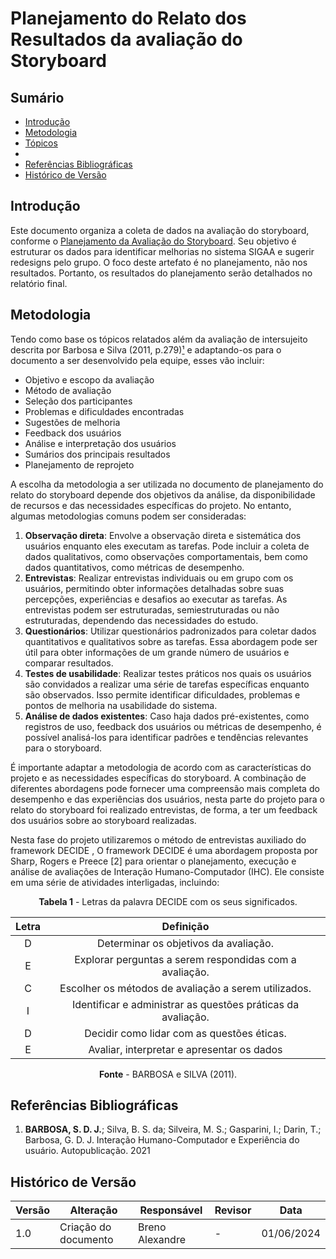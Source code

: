 # Planejamento do Relato dos Resultados da avaliação do Storyboard

## Sumário
- [Introdução](#Introdução)
- [Metodologia](#Metodologia)
- [Tópicos](#Tópicos)
- 
- [Referências Bibliográficas](#Referências-Bibliográficas)
- [Histórico de Versão](#Histórico-de-Versão)

## Introdução
Este documento organiza a coleta de dados na avaliação do storyboard, conforme o [Planejamento da Avaliação do Storyboard](PlanejamentoAvaliaçãoStoryboard.md). Seu objetivo é estruturar os dados para identificar melhorias no sistema SIGAA e sugerir redesigns pelo grupo. O foco deste artefato é no planejamento, não nos resultados. Portanto, os resultados do planejamento serão detalhados no relatório final.

## Metodologia
Tendo como base os tópicos relatados além da avaliação de intersujeito descrita por Barbosa e Silva (2011, p.279)[¹](#Referências-Bibliográficas) e adaptando-os para o documento a ser desenvolvido pela equipe, esses vão incluir:

* Objetivo e escopo da avaliação
* Método de avaliação
* Seleção dos participantes
* Problemas e dificuldades encontradas
* Sugestões de melhoria
* Feedback dos usuários
* Análise e interpretação dos usuários
* Sumários dos principais resultados
* Planejamento de reprojeto

A escolha da metodologia a ser utilizada no documento de planejamento do relato do storyboard depende dos objetivos da análise, da disponibilidade de recursos e das necessidades específicas do projeto. No entanto, algumas metodologias comuns podem ser consideradas:

1. **Observação direta**: Envolve a observação direta e sistemática dos usuários enquanto eles executam as tarefas. Pode incluir a coleta de dados qualitativos, como observações comportamentais, bem como dados quantitativos, como métricas de desempenho.
2. **Entrevistas**: Realizar entrevistas individuais ou em grupo com os usuários, permitindo obter informações detalhadas sobre suas percepções, experiências e desafios ao executar as tarefas. As entrevistas podem ser estruturadas, semiestruturadas ou não estruturadas, dependendo das necessidades do estudo.
3. **Questionários**: Utilizar questionários padronizados para coletar dados quantitativos e qualitativos sobre as tarefas. Essa abordagem pode ser útil para obter informações de um grande número de usuários e comparar resultados.
4. **Testes de usabilidade**: Realizar testes práticos nos quais os usuários são convidados a realizar uma série de tarefas específicas enquanto são observados. Isso permite identificar dificuldades, problemas e pontos de melhoria na usabilidade do sistema.
5. **Análise de dados existentes**: Caso haja dados pré-existentes, como registros de uso, feedback dos usuários ou métricas de desempenho, é possível analisá-los para identificar padrões e tendências relevantes para o storyboard.

É importante adaptar a metodologia de acordo com as características do projeto e as necessidades específicas do storyboard. A combinação de diferentes abordagens pode fornecer uma compreensão mais completa do desempenho e das experiências dos usuários, nesta parte do projeto para o relato do storyboard foi realizado entrevistas, de forma, a ter um feedback dos usuários sobre ao storyboard realizadas.

Nesta fase do projeto utilizaremos o método de entrevistas auxiliado do framework DECIDE , O framework DECIDE é uma abordagem proposta por Sharp, Rogers e Preece [2] para orientar o planejamento, execução e análise de avaliações de Interação Humano-Computador (IHC). Ele consiste em uma série de atividades interligadas, incluindo:
 

<center>

**Tabela 1** - Letras da palavra DECIDE com os seus significados.

| Letra |                          Definição                           |
| :---: | :----------------------------------------------------------: |
|   D   |            Determinar os objetivos da avaliação.             |
|   E   |   Explorar perguntas a serem respondidas com a avaliação.    |
|   C   |     Escolher os métodos de avaliação a serem utilizados.     |
|   I   | Identificar e administrar as questões práticas da avaliação. |
|   D   |          Decidir como lidar com as questões éticas.          |
|   E   |          Avaliar, interpretar e apresentar os dados          |

**Fonte** - BARBOSA e SILVA (2011).

</center>


## Referências Bibliográficas
1. <b>BARBOSA, S. D. J.</b>; Silva, B. S. da; Silveira, M. S.; Gasparini, I.; Darin, T.; Barbosa, G. D. J. Interação Humano-Computador e Experiência do usuário. Autopublicação. 2021

## Histórico de Versão
| Versão | Alteração                         | Responsável     | Revisor         | Data       |
| ------ | --------------------------------- | --------------- | --------------- | ---------- |
| 1.0    | Criação do documento              | Breno Alexandre | -               | 01/06/2024 |
